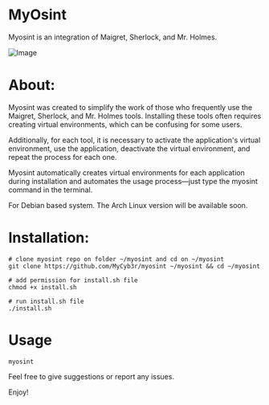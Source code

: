 # MyOsint 

  Myosint is an integration of Maigret, Sherlock, and Mr. Holmes.
  
  ![Image](https://github.com/user-attachments/assets/85a2fc94-ef8a-4533-bc99-b4f5f357f7fb)

#  About:

Myosint was created to simplify the work of those who frequently use the Maigret, Sherlock, and Mr. Holmes tools. Installing these tools often requires creating virtual environments, which can be confusing for some users.

Additionally, for each tool, it is necessary to activate the application's virtual environment, use the application, deactivate the virtual environment, and repeat the process for each one.

Myosint automatically creates virtual environments for each application during installation and automates the usage process—just type the myosint command in the terminal.
    
For Debian based system. The Arch Linux version will be available soon.

  
#  Installation:

  ```console
  # clone myosint repo on folder ~/myosint and cd on ~/myosint
  git clone https://github.com/MyCyb3r/myosint ~/myosint && cd ~/myosint

  # add permission for install.sh file
  chmod +x install.sh

  # run install.sh file
  ./install.sh
  ```
# Usage

  ```console
  myosint
  ```
  Feel free to give suggestions or report any issues.


  
  Enjoy!
 

  
